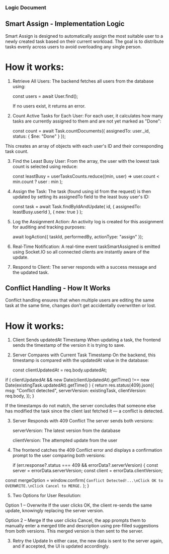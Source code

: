 ### Logic Document

## Smart Assign - Implementation Logic
Smart Assign is designed to automatically assign the most suitable user to a newly created task based on their current workload. The goal is to distribute tasks evenly across users to avoid overloading any single person.

# How it works:

1. Retrieve All Users:
   The backend fetches all users from the database using:

   const users = await User.find();

    If no users exist, it returns an error.

2. Count Active Tasks for Each User:
   For each user, it calculates how many tasks are currently assigned to them and are not yet marked as "Done":

   const count = await Task.countDocuments({
  assignedTo: user._id,
  status: { $ne: "Done" }
});

  This creates an array of objects with each user's ID and their corresponding task count.
  
3. Find the Least Busy User:
From the array, the user with the lowest task count is selected using reduce:

    const leastBusy = userTasksCounts.reduce((min, user) =>
  user.count < min.count ? user : min
);

4. Assign the Task:
    The task (found using id from the request) is then updated by setting its assignedTo field to the least busy user's ID:

    const task = await Task.findByIdAndUpdate(
  id,
  { assignedTo: leastBusy.userId },
  { new: true }
);

5. Log the Assignment Action:
    An activity log is created for this assignment for auditing and tracking purposes:

    await logAction({ taskId, performedBy, actionType: "assign" });

6. Real-Time Notification:
    A real-time event taskSmartAssigned is emitted using Socket.IO so all connected clients are instantly aware of the update.

7. Respond to Client:
    The server responds with a success message and the updated task.



## Conflict Handling - How It Works
Conflict handling ensures that when multiple users are editing the same task at the same time, changes don’t get accidentally overwritten or lost.

# How it works:

1. Client Sends updatedAt Timestamp
    When updating a task, the frontend sends the timestamp of the version it is trying to save.

2. Server Compares with Current Task Timestamp
    On the backend, this timestamp is compared with the updatedAt value in the database:

    const clientUpdatedAt = req.body.updatedAt;

if (
  clientUpdatedAt &&
  new Date(clientUpdatedAt).getTime() !== new Date(existingTask.updatedAt).getTime()
) {
  return res.status(409).json({
    msg: "Conflict detected",
    serverVersion: existingTask,
    clientVersion: req.body,
  });
}

If the timestamps do not match, the server concludes that someone else has modified the task since the client last fetched it — a conflict is detected.

3. Server Responds with 409 Conflict
    The server sends both versions:

    serverVersion: The latest version from the database

    clientVersion: The attempted update from the user

4. The frontend catches the 409 Conflict error and displays a      confirmation prompt to the user comparing both versions:

    if (err.response?.status === 409 && errorData?.serverVersion) {
  const server = errorData.serverVersion;
  const client = errorData.clientVersion;

  const mergeOption = window.confirm(
    `Conflict Detected!...\nClick OK to OVERWRITE.\nClick Cancel to MERGE.`
  );
}

5. Two Options for User Resolution:

Option 1 – Overwrite
If the user clicks OK, the client re-sends the same update, knowingly replacing the server version.

Option 2 – Merge
If the user clicks Cancel, the app prompts them to manually enter a merged title and description using pre-filled suggestions from both versions. This merged version is then sent to the server.

3. Retry the Update
In either case, the new data is sent to the server again, and if accepted, the UI is updated accordingly.

